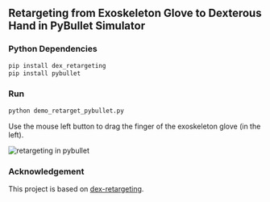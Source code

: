 ## Retargeting from Exoskeleton Glove to Dexterous Hand in PyBullet Simulator

### Python Dependencies
```bash
pip install dex_retargeting
pip install pybullet
```

### Run
```bash
python demo_retarget_pybullet.py
```
Use the mouse left button to drag the finger of the exoskeleton glove (in the left).

![retargeting in pybullet](assets/retargeting_pybullet.gif)

### Acknowledgement
This project is based on [dex-retargeting](https://github.com/dexsuite/dex-retargeting).